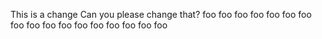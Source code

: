 This is a change
Can you please change that?
foo
foo
foo
foo
foo
foo
foo
foo
foo
foo
foo
foo
foo
foo
foo
foo
foo
